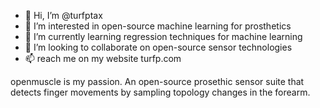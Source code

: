 - 👋 Hi, I’m @turfptax
- 👀 I’m interested in open-source machine learning for prosthetics
- 🌱 I’m currently learning regression techniques for machine learning
- 💞️ I’m looking to collaborate on open-source sensor technologies
- 📫 reach me on my website turfp.com

openmuscle is my passion. An open-source prosethic sensor suite that detects finger movements by sampling topology changes in the forearm.

<!---
turfptax/turfptax is a ✨ special ✨ repository because its `README.md` (this file) appears on your GitHub profile.
You can click the Preview link to take a look at your changes.
--->
